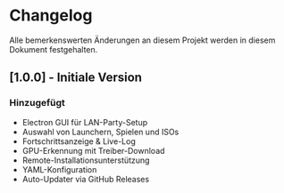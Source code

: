 # Changelog

Alle bemerkenswerten Änderungen an diesem Projekt werden in diesem Dokument festgehalten.

## [1.0.0] - Initiale Version
### Hinzugefügt
- Electron GUI für LAN-Party-Setup
- Auswahl von Launchern, Spielen und ISOs
- Fortschrittsanzeige & Live-Log
- GPU-Erkennung mit Treiber-Download
- Remote-Installationsunterstützung
- YAML-Konfiguration
- Auto-Updater via GitHub Releases

